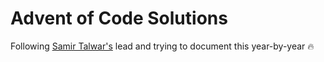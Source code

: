 # Advent of Code Solutions

Following [Samir Talwar's](https://github.com/SamirTalwar) lead and trying to document this year-by-year :fire:
